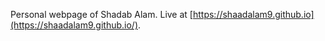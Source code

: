 Personal webpage of Shadab Alam. Live at [https://shaadalam9.github.io](https://shaadalam9.github.io/).
